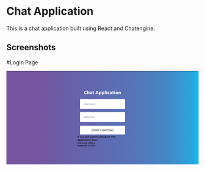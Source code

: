 # Chat Application

This is a chat application built using React and Chatengine.




## Screenshots

#Login Page

![ALT_TEXT](ScreenShots/Login%20Page.png)
